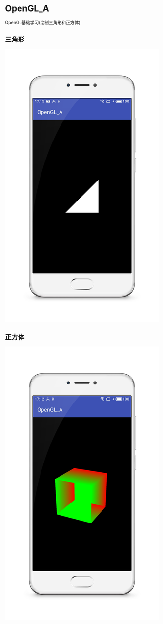 # OpenGL_A
OpenGL基础学习(绘制三角形和正方体)

## 三角形
<img src=https://github.com/ljrRookie/OpenGL_A/blob/master/file/triangle.png></img>

## 正方体
<img src=https://github.com/ljrRookie/OpenGL_A/blob/master/file/cube.png></img>
